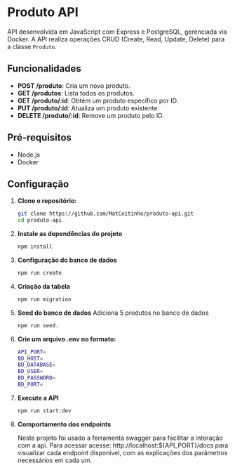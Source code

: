 # Produto API

API desenvolvida em JavaScript com Express e PostgreSQL, gerenciada via Docker. A API realiza operações CRUD (Create, Read, Update, Delete) para a classe `Produto`.

## Funcionalidades
- **POST /produto**: Cria um novo produto.
- **GET /produtos**: Lista todos os produtos.
- **GET /produto/:id**: Obtém um produto específico por ID.
- **PUT /produto/:id**: Atualiza um produto existente.
- **DELETE /produto/:id**: Remove um produto pelo ID.

## Pré-requisitos
- Node.js
- Docker

## Configuração

1. **Clone o repositório:**
   ```bash
   git clone https://github.com/MatCoitinho/produto-api.git
   cd produto-api

2. **Instale as dependências do projeto**
    ```bash
    npm install

3. **Configuração do banco de dados**
    ```bash
    npm run create

4. **Criação da tabela**
    ```bash
    npm run migration

5. **Seed do banco de dados**
    Adiciona 5 produtos no banco de dados
    ```bash
    npm run seed. 

6. **Crie um arquivo .env no formato:**
    ```bash
    API_PORT=
    BD_HOST=
    BD_DATABASE= 
    BD_USER= 
    BD_PASSWORD= 
    BD_PORT=

7. **Execute a API**
    ```bash
    npm run start:dev

8. **Comportamento dos endpoints**

    Neste projeto foi usado a ferramenta swagger para facilitar a interação com a api. Para acessar acesse: http://localhost:${API_PORT}/docs para visualizar cada endpoint disponível, com as explicações dos parâmetros necessários em cada um.